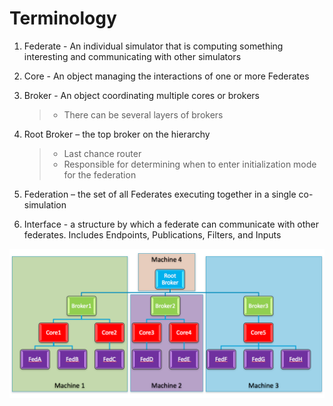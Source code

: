 Terminology
===========

1)  Federate - An individual simulator that is computing something
    interesting and communicating with other simulators
2)  Core - An object managing the interactions of one or more Federates
3)  Broker - An object coordinating multiple cores or brokers

    > -   There can be several layers of brokers

4)  Root Broker – the top broker on the hierarchy

    > -   Last chance router
    > -   Responsible for determining when to enter initialization mode
    >     for the federation

5)  Federation – the set of all Federates executing together in a single
    co-simulation

6)  Interface - a structure by which a federate can communicate with other federates.  Includes Endpoints, Publications, Filters, and Inputs

![Example federate hierarchy](../img/terminology-structure.png)
